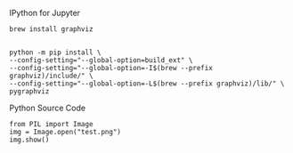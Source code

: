 IPython for Jupyter

```
brew install graphviz


python -m pip install \
--config-setting="--global-option=build_ext" \
--config-setting="--global-option=-I$(brew --prefix graphviz)/include/" \
--config-setting="--global-option=-L$(brew --prefix graphviz)/lib/" \
pygraphviz
```

Python Source Code

```
from PIL import Image
img = Image.open("test.png")
img.show()
```
